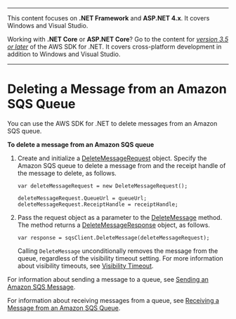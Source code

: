 --------

This content focuses on **\.NET Framework** and **ASP\.NET 4\.x**\. It covers Windows and Visual Studio\.

Working with **\.NET Core** or **ASP\.NET Core**? Go to the content for *[version 3\.5 or later](https://docs.aws.amazon.com/sdk-for-net/latest/developer-guide/welcome.html)* of the AWS SDK for \.NET\. It covers cross\-platform development in addition to Windows and Visual Studio\.

--------

# Deleting a Message from an Amazon SQS Queue<a name="DeleteMessage"></a>

You can use the AWS SDK for \.NET to delete messages from an Amazon SQS queue\.

**To delete a message from an Amazon SQS queue**

1. Create and initialize a [DeleteMessageRequest](https://docs.aws.amazon.com/sdkfornet/v3/apidocs/items/SQS/TDeleteMessageRequest.html) object\. Specify the Amazon SQS queue to delete a message from and the receipt handle of the message to delete, as follows\.

   ```
   var deleteMessageRequest = new DeleteMessageRequest();
   
   deleteMessageRequest.QueueUrl = queueUrl;
   deleteMessageRequest.ReceiptHandle = receiptHandle;
   ```

1. Pass the request object as a parameter to the [DeleteMessage](https://docs.aws.amazon.com/sdkfornet/v3/apidocs/items/SQS/MSQSDeleteMessageDeleteMessageRequest.html) method\. The method returns a [DeleteMessageResponse](https://docs.aws.amazon.com/sdkfornet/v3/apidocs/items/SQS/TDeleteMessageResponse.html) object, as follows\.

   ```
   var response = sqsClient.DeleteMessage(deleteMessageRequest);
   ```

   Calling `DeleteMessage` unconditionally removes the message from the queue, regardless of the visibility timeout setting\. For more information about visibility timeouts, see [Visibility Timeout](https://docs.aws.amazon.com/AWSSimpleQueueService/latest/SQSDeveloperGuide/AboutVT.html)\.

For information about sending a message to a queue, see [Sending an Amazon SQS Message](SendMessage.md#send-sqs-message)\.

For information about receiving messages from a queue, see [Receiving a Message from an Amazon SQS Queue](ReceiveMessage.md#receive-sqs-message)\.